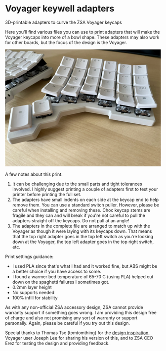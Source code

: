 # Voyager keywell adapters
3D-printable adapters to curve the ZSA Voyager keycaps

Here you'll find various files you can use to print adapters that will make the Voyager keycaps into more of a bowl shape. These adapters may also work for other boards, but the focus of the design is the Voyager. 

![Keywell adapters](/adapters_close.jpg)

A few notes about this print:
1. It can be challenging due to the small parts and tight tolerances involved. I highly suggest printing a couple of adapters first to test your printer before printing the full set.
2. The adapters have small indents on each side at the keycap end to help remove them. You can use a standard switch puller. However, please be careful when installing and removing these. Choc keycap stems are fragile and they can and will break if you're not careful to pull the adapters straight off the keycaps. Do not pull at an angle!
3. The adapters in the complete file are arranged to match up with the Voyager as though it were laying with its keycaps down. That means that the top right adapter goes in the top left switch as you're looking down at the Voyager, the top left adapter goes in the top right switch, etc. 

Print settings guidance:
- I used PLA since that's what I had and it worked fine, but ABS might be a better choice if you have access to some. 
- I found a warmer bed temperature of 65-70 C (using PLA) helped cut down on the spaghetti failures I sometimes got. 
- 0.2mm layer height
- No supports needed
- 100% infill for stability

As with any non-official ZSA accessory design, ZSA cannot provide warranty support if something goes wrong. I am providing this design free of charge and also not promising any sort of warranty or support personally. Again, please be careful if you try out this design. 

Special thanks to Thomas Tse (tomtomthing) for the [design inspiration](https://www.thingiverse.com/thing:5932496), Voyager user Joseph Lee for sharing his version of this, and to ZSA CEO Erez for testing the design and providing feedback. 